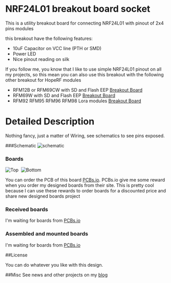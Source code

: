 NRF24L01 breakout board socket
==============================

This is a utility breakout board for connecting NRF24L01 with pinout of 2x4 pins modules


this breakout have the following features: 

- 10uF Capacitor on VCC line (PTH or SMD)
- Power LED
- Nice pinout reading on silk

If you follow me, you know that I like to use simple NRF24L01 pinout on all my projects, so this mean you can also use this breakout with the following other breakout for HopeRF modules

- RFM12B or RFM69CW with SD and Flash EEP [Breakout Board][2]
- RFM69W with SD and Flash EEP [Breakout Board][3]
- RFM92 RFM95 RFM96 RFM98 Lora modules [Breakout Board][4]

Detailed Description
====================

Nothing fancy, just a matter of Wiring, see schematics to see pins exposed.

###Schematic
![schematic](https://raw.github.com/hallard/NRF24-Breakout/master/pictures/NRF24-breakout-sch.png)

### Boards  
<img src="https://raw.github.com/hallard/NRF24-Breakout/master/pictures/NRF24-breakout-top.png" alt="Top">&nbsp;
<img src="https://raw.github.com/hallard/NRF24-Breakout/master/pictures/NRF24-breakout-bot.png" alt="Bottom"> 

You can order the PCB of this board [PCBs.io][6]. PCBs.io give me some reward when you order my designed boards from their site. This is pretty cool because I can use these rewards to order boards for a discounted price and share new designed boards project 

### Received boards 

I'm waiting for boards from [PCBs.io][5]

### Assembled and mounted boards

I'm waiting for boards from [PCBs.io][5]

##License

You can do whatever you like with this design.

##Misc
See news and other projects on my [blog][5] 

[1]: http://hallard.me
[2]: https://github.com/hallard/RFM12B-BreakOut
[3]: https://github.com/hallard/RFM69W-BreakOut
[4]: https://github.com/hallard/Lora-Breakout
[5]: https://PCBs.io
[6]: https://PCBs.io/share/zdP6z

